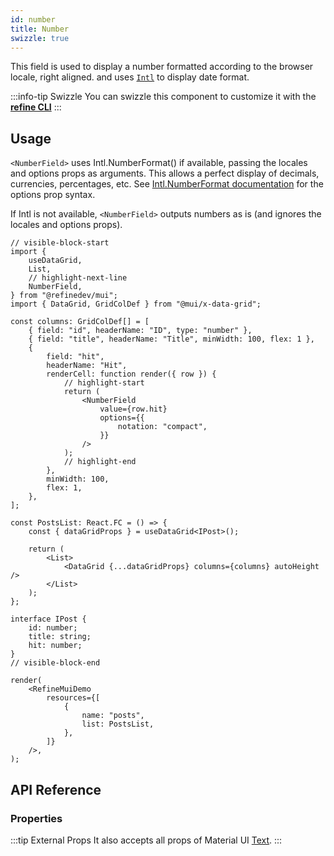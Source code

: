 ```yaml
---
id: number
title: Number
swizzle: true
---
```


This field is used to display a number formatted according to the browser locale, right aligned. and uses [`Intl`](https://developer.mozilla.org/en-US/docs/Web/JavaScript/Reference/Global_Objects/Intl) to display date format.

:::info-tip Swizzle
You can swizzle this component to customize it with the [**refine CLI**](/docs/packages/documentation/cli)
:::

## Usage

`<NumberField>` uses Intl.NumberFormat() if available, passing the locales and options props as arguments. This allows a perfect display of decimals, currencies, percentages, etc. See [Intl.NumberFormat documentation](https://developer.mozilla.org/en-US/docs/Web/JavaScript/Reference/Global_Objects/Intl/NumberFormat/NumberFormat) for the options prop syntax.

If Intl is not available, `<NumberField>` outputs numbers as is (and ignores the locales and options props).

```tsx live url=http://localhost:3000/posts previewHeight=340px
// visible-block-start
import {
    useDataGrid,
    List,
    // highlight-next-line
    NumberField,
} from "@refinedev/mui";
import { DataGrid, GridColDef } from "@mui/x-data-grid";

const columns: GridColDef[] = [
    { field: "id", headerName: "ID", type: "number" },
    { field: "title", headerName: "Title", minWidth: 100, flex: 1 },
    {
        field: "hit",
        headerName: "Hit",
        renderCell: function render({ row }) {
            // highlight-start
            return (
                <NumberField
                    value={row.hit}
                    options={{
                        notation: "compact",
                    }}
                />
            );
            // highlight-end
        },
        minWidth: 100,
        flex: 1,
    },
];

const PostsList: React.FC = () => {
    const { dataGridProps } = useDataGrid<IPost>();

    return (
        <List>
            <DataGrid {...dataGridProps} columns={columns} autoHeight />
        </List>
    );
};

interface IPost {
    id: number;
    title: string;
    hit: number;
}
// visible-block-end

render(
    <RefineMuiDemo
        resources={[
            {
                name: "posts",
                list: PostsList,
            },
        ]}
    />,
);
```

## API Reference

### Properties

<PropsTable module="@refinedev/mui/NumberField" value-description="Number value" />

:::tip External Props
It also accepts all props of Material UI [Text](https://mui.com/material-ui/react-text-field/).
:::

